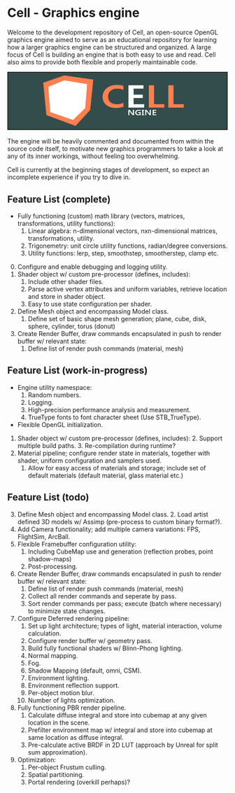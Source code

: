 Cell - Graphics engine
======
Welcome to the development repository of Cell, an open-source OpenGL graphics engine aimed to serve as an educational repository 
for learning how a larger graphics engine can be structured and organized. A large focus of Cell is building an engine that is both easy 
to use and read. Cell also aims to provide both flexible and properly maintainable code.

![Logo of Cell Graphics Engine](logo.png "Cell Graphics Engine Logo")

The engine will be heavily commented and documented from within the source code itself, to motivate new graphics programmers
to take a look at any of its inner workings, without feeling too overwhelming. 

Cell is currently at the beginning stages of development, so expect an incomplete experience if you try to dive in.

Feature List (complete)
------
* Fully functioning (custom) math library (vectors, matrices, transformations, utility functions):
	1. Linear algebra: n-dimensional vectors, nxn-dimensional matrices, transformations, utility. 
	2. Trigonemetry: unit circle utility functions, radian/degree conversions.
	3. Utility functions: lerp, step, smoothstep, smootherstep, clamp etc.

0. Configure and enable debugging and logging utility.
1. Shader object w/ custom pre-processor (defines, includes):
	1. Include other shader files.
	4. Parse active vertex attributes and uniform variables, retrieve location and store in shader object.
	5. Easy to use state configuration per shader.
3. Define Mesh object and encompassing Model class.
	1. Define set of basic shape mesh generation; plane, cube, disk, sphere, cylinder, torus (donut)
6. Create Render Buffer, draw commands encapsulated in push to render buffer w/ relevant state:
	1. Define list of render push commands (material, mesh)
	
Feature List (work-in-progress)
------
* Engine utility namespace:
	1. Random numbers.
	2. Logging.
	3. High-precision performance analysis and measurement.
	4. TrueType fonts to font character sheet (Use STB_TrueType).
* Flexible OpenGL initialization.
	
1. Shader object w/ custom pre-processor (defines, includes):
	2. Support multiple build paths.
	3. Re-compilation during runtime?	
2. Material pipeline; configure render state in materials, together with shader, uniform configuration and samplers used.
	1. Allow for easy access of materials and storage; include set of default materials (default material, glass material etc.)

Feature List (todo)
------
3. Define Mesh object and encompassing Model class.
	2. Load artist defined 3D models w/ Assimp (pre-process to custom binary format?).
4. Add Camera functionality; add multiple camera variations: FPS, FlightSim, ArcBall.
5. Flexible Framebuffer configuration utility:
	1. Including CubeMap use and generation (reflection probes, point shadow-maps)
	2. Post-processing.
6. Create Render Buffer, draw commands encapsulated in push to render buffer w/ relevant state:
	1. Define list of render push commands (material, mesh)
	2. Collect all render commands and seperate by pass.
	3. Sort render commands per pass; execute (batch where necessary) to minimize state changes.
7. Configure Deferred rendering pipeline:
	1. Set up light architecture; types of light, material interaction, volume calculation.
	2. Configure render buffer w/ geometry pass.
	3. Build fully functional shaders w/ Blinn-Phong lighting.
	4. Normal mapping.
	5. Fog.
	6. Shadow Mapping (default, omni, CSM).
	7. Environment lighting.
	8. Environment reflection support.
	9. Per-object motion blur.
	10. Number of lights optimization.
8. Fully functioning PBR render pipeline.
	1. Calculate diffuse integral and store into cubemap at any given location in the scene.
	2. Prefilter environment map w/ integral and store into cubemap at same location as diffuse integral.
	3. Pre-calculate active BRDF in 2D LUT (approach by Unreal for split sum approximation).
9. Optimization:
	1. Per-object Frustum culling.
	2. Spatial partitioning.
	3. Portal rendering (overkill perhaps)?
	

